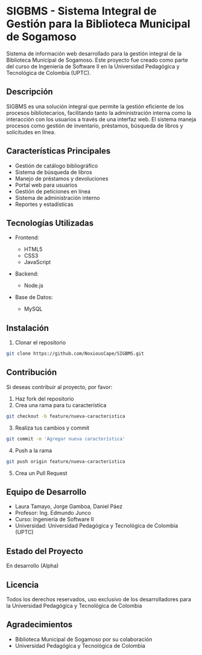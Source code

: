 # SIGBMS - Sistema Integral de Gestión para la Biblioteca Municipal de Sogamoso

Sistema de información web desarrollado para la gestión integral de la Biblioteca Municipal de Sogamoso. Este proyecto fue creado como parte del curso de Ingeniería de Software II en la Universidad Pedagógica y Tecnológica de Colombia (UPTC).

## Descripción

SIGBMS es una solución integral que permite la gestión eficiente de los procesos bibliotecarios, facilitando tanto la administración interna como la interacción con los usuarios a través de una interfaz web. El sistema maneja procesos como gestión de inventario, préstamos, búsqueda de libros y solicitudes en línea.

## Características Principales

- Gestión de catálogo bibliográfico
- Sistema de búsqueda de libros
- Manejo de préstamos y devoluciones
- Portal web para usuarios
- Gestión de peticiones en línea
- Sistema de administración interno
- Reportes y estadísticas

## Tecnologías Utilizadas

- Frontend:
  
  - HTML5
  - CSS3
  - JavaScript
    
- Backend:
  
  - Node.js
  
- Base de Datos:
  
  - MySQL

## Instalación

1. Clonar el repositorio
```bash
git clone https://github.com/NoxiousCape/SIGBMS.git
```

## Contribución

Si deseas contribuir al proyecto, por favor:

1. Haz fork del repositorio
2. Crea una rama para tu característica
```bash
git checkout -b feature/nueva-caracteristica
```
3. Realiza tus cambios y commit
```bash
git commit -m 'Agregar nueva característica'
```
4. Push a la rama
```bash
git push origin feature/nueva-caracteristica
```
5. Crea un Pull Request

## Equipo de Desarrollo

- Laura Tamayo, Jorge Gamboa, Daniel Páez
- Profesor: Ing. Edmundo Junco
- Curso: Ingeniería de Software II
- Universidad: Universidad Pedagógica y Tecnológica de Colombia (UPTC)

## Estado del Proyecto

En desarrollo (Alpha)

## Licencia

Todos los derechos reservados, uso exclusivo de los desarrolladores para la Universidad Pedagógica y Tecnológica de Colombia

## Agradecimientos

- Biblioteca Municipal de Sogamoso por su colaboración
- Universidad Pedagógica y Tecnológica de Colombia
